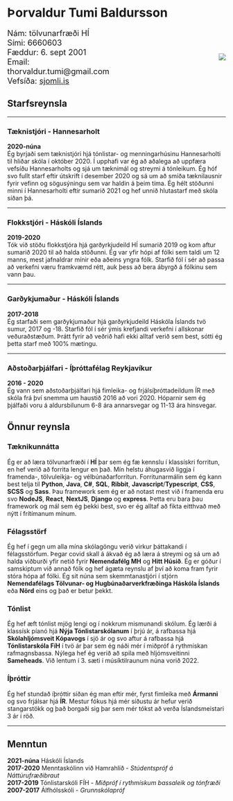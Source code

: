 # Þorvaldur Tumi Baldursson

<div style="display: grid; grid-template-columns: 1fr 1fr; align-items: center; max-height: 175px">
    <img src='tumi2.JPG' style="grid-column:2; grid-row: span 5; max-height: 175px; justify-self: flex-end">
    <p style="font-size: 1.3em; margin: 0; grid-column: 1; grid-row: 1; align-self: center">Nám: tölvunarfræði HÍ</p>
    <p style="font-size: 1.3em; margin: 0; grid-column: 1; grid-row: 2; align-self: center">Sími: 6660603</p>
    <p style="font-size: 1.3em; margin: 0; grid-column: 1; grid-row: 3; align-self: center">Fæddur: 6. sept 2001</p>
    <p style="font-size: 1.3em; margin: 0; grid-column: 1; grid-row: 4; align-self: center">Email: thorvaldur.tumi@gmail.com</p>
    <p style="font-size: 1.3em; margin: 0; grid-column: 1; grid-row: 5; align-self: center">Vefsíða: <a href="https://sjomli.is">sjomli.is</a></p>
</div>

## Starfsreynsla
---
### Tæknistjóri - Hannesarholt
**2020-núna**  
Ég byrjaði sem tæknistjóri hjá tónlistar- og menningarhúsinu Hannesarholti til hliðar skóla í október 2020. Í upphafi var ég að aðalega að uppfæra vefsíðu Hannesarholts og sjá um tæknimál og streymi á tónleikum. Ég hóf svo fullt starf eftir útskrift í desember 2020 og sá um að smíða tæknilausnir fyrir vefinn og sögusýningu sem var haldin á þeim tíma. Ég hélt stöðunni minni í Hannesarholti eftir sumarið 2021 og hef unnið hlutastarf með skóla síðan þá.

---

### Flokkstjóri - Háskóli Íslands
**2019-2020**  
Tók við stöðu flokkstjóra hjá garðyrkjudeild HÍ sumarið 2019 og kom aftur sumarið 2020 til að halda stöðunni. Ég var yfir hópi af fólki sem taldi um 12 manns, mest jafnaldrar mínir eða aðeins yngra fólk. Starfið fól í sér að passa að verkefni væru framkvæmd rétt, auk þess að bera ábyrgð á fólkinu sem vann þau.

---

### Garðykjumaður - Háskóli Íslands
**2017-2018**  
Ég starfaði sem garðykjumaður hjá garðyrkjudeild Háskóla Íslands tvö sumur, 2017 og -18. Starfið fól í sér ýmis krefjandi verkefni í allskonar veðuraðstæðum. Þrátt fyrir að veðrið hafi ekki alltaf verið sem best, sótti ég þetta starf með 100% mætingu.

---

### Aðstoðarþjálfari - Íþróttafélag Reykjavíkur
**2016 - 2020**  
Ég vann sem aðstoðarþjálfari hjá fimleika- og frjálsíþróttadeildum ÍR með skóla frá því snemma um haustið 2016 að vori 2020. Hóparnir sem ég þjálfaði voru á aldursbilunum 6-8 ára annarsvegar og 11-13 ára hinsvegar.


## Önnur reynsla
### Tæknikunnátta
Ég er að læra tölvunarfræði í **HÍ** þar sem ég fæ kennslu í klassískri forritun, en hef verið að forrita lengur en það. Mín helstu áhugasvið liggja í framenda-, tölvuleikja- og vélbúnaðarforritun. Forritunarmálin sem ég kann best telja til **Python**, **Java**, **C#**, **SQL**, **Ribbit**, **Javascript**/**Typescript**, **CSS**, **SCSS** og **Sass**. Þau framework sem ég er að notast mest við í framenda eru svo **NodeJS**, **React**, **NextJS**, **Django** og **express**. Þetta eru bara þau framework og mál sem ég þekki best, svo er ég alltaf að fikta eitthvað með nýtt í frítímanum mínum.

### Félagsstörf 
Ég hef  í gegn um alla mína skólagöngu verið virkur þáttakandi í félagsstörfum. Þegar covid skall á ákvað ég að læra á streymi og sá um að halda viðburði yfir netið fyrir **Nemendafélg MH** og **Hitt Húsið**. Ég er góður í samskiptum við annað fólk og hef ágæta reynslu af því að koma fram fyrir stóra hópa af fólki. Ég sit núna sem skemmtanastjóri í stjórn **Nemendafélags Tölvunar- og Hugbúnaðarverkfræðinga Háskóla Íslands** eða **Nörd** eins og það er betur þekkt.

### Tónlist
Ég hef æft tónlist mjög lengi og í nokkrum mismunandi skólum. Ég lærði á klassísk píanó hjá **Nýja Tónlistarskólanum** í þrjú ár, á rafbassa hjá **Skólahljómsveit Kópavogs** í sjö ár og svo aftur á rafbassa hjá **Tónlistarskóla FíH** í tvö ár þar sem ég náði mér í miðpróf á rythmískan rafmagnsbassa. Nýlega hef ég verið að spila með hljómsveitinni **Sameheads**. Við lentum í 3. sæti í músíktilraunum núna vorið 2022.

### Íþróttir
Ég hef stundað íþróttir síðan ég man eftir mér, fyrst fimleika með **Ármanni** og svo frjálsar hjá **ÍR**. Mestur fókus hjá mér síðustu ár hefur verið stangarstökk og það borgaði sig þar sem mér tókst að verða Íslandsmeistari 3 ár í röð.

---

## Menntun
**2021-núna** Háskóli Íslands  
**2017-2020** Menntaskólinn við Hamrahlíð - *Stúdentspróf á Náttúrufræðibraut*  
**2017-2019** Tónlistarskóli FÍH - *Miðpróf í rythmískum bassaleik og tónfræði*  
**2007-2017** Álfhólsskóli - *Grunnskólapróf* 